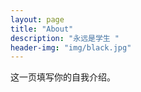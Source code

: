 ```yaml
---
layout: page
title: "About"
description: "永远是学生 " 
header-img: "img/black.jpg"
---
```


这一页填写你的自我介绍。





